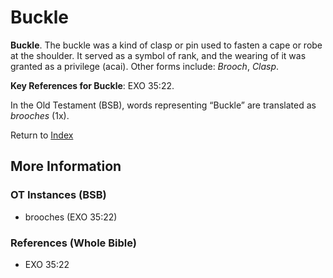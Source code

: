 # Buckle
**Buckle**. 
The buckle was a kind of clasp or pin used to fasten a cape or robe at the shoulder. It served as a symbol of rank, and the wearing of it was granted as a privilege (acai). 
Other forms include: 
*Brooch*, *Clasp*. 


**Key References for Buckle**: 
EXO 35:22. 


In the Old Testament (BSB), words representing “Buckle” are translated as 
*brooches* (1x). 




Return to [Index](00-Index.md)

## More Information

### OT Instances (BSB)

* brooches (EXO 35:22)



### References (Whole Bible)

* EXO 35:22



